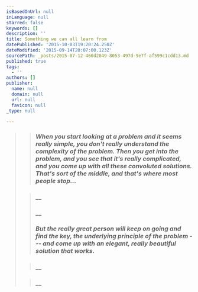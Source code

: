 ```yaml
---
isBasedOnUrl: null
inLanguage: null
starred: false
keywords: []
description: ''
title: Something we can all learn from
datePublished: '2015-10-03T19:20:24.250Z'
dateModified: '2015-09-14T20:07:00.123Z'
sourcePath: _posts/2015-07-12-460d2049-8053-497d-9e7f-af599c1cdd13.md
published: true
tags:
  - ''
authors: []
publisher:
  name: null
  domain: null
  url: null
  favicon: null
_type: null

---
```

> > ### _When you start looking at a problem and it seems really simple,  you don't really understand the complexity of the problem.  Then you get into the problem,  and you see that it's really complicated,  and you come up with all these convoluted solutions.  That's sort of the middle,  and that's where most people stop..._
> 
> > ### __
> > 
> > ### __
> > 
> > ### _But the really great person will keep on going and find the key, the underlying principle of the problem --- and come up with an elegant,  really beautiful solution that works._
> 
> > ### __
> 
> > ### __
> 
> > 
> 
>